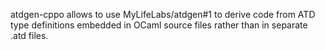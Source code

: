 atdgen-cppo allows to use MyLifeLabs/atdgen#1 to derive code from ATD type 
definitions embedded in OCaml source files rather than in separate .atd 
files.
